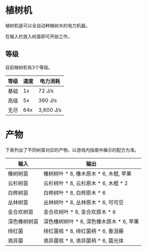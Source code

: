 # 植树机

植树机是可以全自动种植树木的电力机器。

在输入栏放入树苗即可开始工作。

## 等级

目前植树机有3个等级。

| 等级 | 速度 | 电力消耗 |
| ---- | --- | ------ |
| 基础 | 1x | 72 J/s |
| 高级 | 5x | 360 J/s |
| 无尽 | 64x | 3,600 J/s |

# 产物

下表列出了不同树苗对应的产物，以游戏内指南中展示的配方为准。

| 输入 | 输出 |
| ---- | --- |
| 橡树树苗 | 橡树树叶 * 8, 橡木原木 * 6, 木棍, 苹果 |
| 云杉树苗 | 云杉树叶 * 8, 云杉原木 * 6, 木棍 * 2 |
| 白桦树苗 | 白桦树叶 * 8, 白桦原木 * 6 |
| 丛林树苗 | 丛林树叶 * 8, 丛林原木 * 6, 可可豆 |
| 金合欢树苗 | 金合欢树叶 * 8, 金合欢原木 * 6 |
| 深色橡树树苗 | 深色橡树树叶 * 8, 深色橡木原木 * 6, 苹果 |
| 绯红菌 | 绯红菌核 * 8, 绯红菌柄 * 6, 垂泪藤 |
| 诡异菌 | 诡异菌核 * 8, 诡异菌柄 * 6, 菌光体 |
